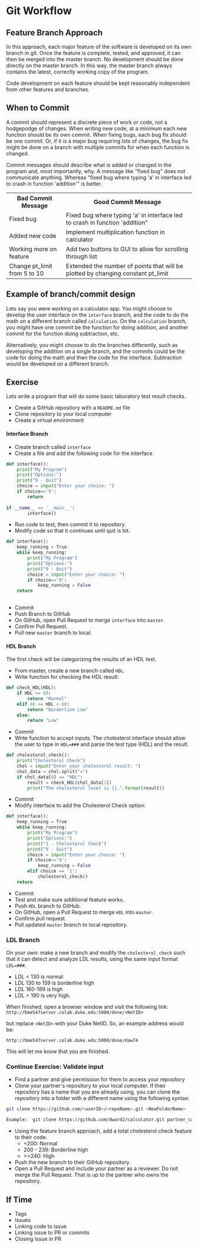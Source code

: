 # Git Workflow
## Feature Branch Approach
In this approach, each major feature of the software is developed on its own
branch in git.  Once the feature is complete, tested, and approved, it can
then be merged into the master branch.  No development should be done directly
on the master branch.  In this way, the master branch always contains the 
latest, correctly working copy of the program.

Code development on each feature should be kept reasonably independent from 
other features and branches.

## When to Commit
A commit should represent a discrete piece of work or code, not a hodgepodge
of changes.  When writing new code, at a minimum each new function should be
its own commit.  When fixing bugs, each bug fix should be one commit.  Or, if
it is a major bug requiring lots of changes, the bug fix might be done on a
branch with multiple commits for when each function is changed.

Commit messages should describe what is added or changed in the program and,
most importantly, why.  A message like "fixed bug" does not
communicate anything.  Whereas "fixed bug where typing 'a' in interface led
to crash in function 'addition'" is better.  

<table>
<tr>
<th>Bad Commit Message</th>
<th>Good Commit Message</th>
</tr>

<tr>
<td>Fixed bug</td>
<td>Fixed bug where typing 'a' in interface led to crash in function 'addition"</td>
</tr>

<tr>
<td>Added new code</td>
<td>Implement multiplication function in calculator</td>
</tr>

<tr>
<td> Working more on feature</td>
<td> Add two buttons to GUI to allow for scrolling through list</td>
</tr>

<tr>
<td>Change pt_limit from 5 to 10</td>
<td>Extended the number of points that will be plotted by changing constant pt_limit</td>
</tr>
<table>

## Example of branch/commit design
Lets say you were working on a calculator app.  You might choose to develop
the user interface on the `interface` branch, and the code to do the math on 
a different branch called `calculation`.  On the `calculation` branch, you 
might have one commit be the function for doing addition, and another commit
for the function doing subtraction, etc.

Alternatively, you might choose to do the branches differently, such as
developing the addition on a single branch, and the commits could be the code
for doing the math and then the code for the interface.  Subtraction would be
developed on a different branch.

## Exercise
Lets write a program that will do some basic laboratory test result checks.
* Create a GitHub repository with a `README.md` file
* Clone repository to your local computer
* Create a virtual environment

#### Interface Branch
* Create branch called `interface`
* Create a file and add the following code for the interface
```python
def interface():
    print("My Program")
    print("Options:")
    print("9 - Quit")
    choice = input("Enter your choice: ")
    if choice=='9':
        return
   
if __name__ == '__main__':
        interface()
```
* Run code to test, then commit it to repository.
* Modify code so that it continues until quit is hit.
```python
def interface():
    keep_running = True
    while keep_running:
        print("My Program")
        print("Options:")
        print("9 - Quit")
        choice = input("Enter your choice: ")
        if choice=='9':
            keep_running = False
    return
   
```
* Commit
* Push Branch to GitHub
* On GitHub, open Pull Request to merge `interface` into `master`.
* Confirm Pull Request.
* Pull new `master` branch to local.

#### HDL Branch
The first check will be categorizing the results of an HDL test.
* From master, create a new branch called `HDL`.
* Write function for checking the HDL result:
```python
def check_HDL(HDL):
    if HDL >= 60:
        return "Normal"
    elif 40 <= HDL < 60:
        return "Borderline Low"
    else:
        return "Low"        
```
* Commit
* Write function to accept inputs.  The cholesterol interface should allow
the user to type in `HDL=###` and parse the test type (HDL) and the result.
```python
def cholesterol_check():
    print("Cholesterol Check")
    chol = input("Enter your cholesterol result: ")
    chol_data = chol.split("=")
    if chol_data[0] == "HDL":
        result = check_HDL(chol_data[1])
        print("The cholesterol level is {}.".format(result))
```
* Commit
* Modify interface to add the Cholesterol Check option:
```python
def interface():
    keep_running = True
    while keep_running:
        print("My Program")
        print("Options:")
        print("1 - Cholesterol Check")
        print("9 - Quit")
        choice = input("Enter your choice: ")
        if choice=='9':
            keep_running = False
        elif choice == '1':
            cholesterol_check()
    return
```
* Commit
* Test and make sure additional feature works.
* Push `HDL` branch to GitHub.
* On GitHub, open a Pull Request to merge `HDL` into `master`.
* Confirm pull request.
* Pull updated `master` branch to local repository.

### LDL Branch
On your own:  make a new branch and modify the `cholesterol_check` such that
it can detect and analyze LDL results, using the same input format `LDL=###`.
* LDL < 130 is normal
* LDL 130 to 159 is borderline high
* LDL 160-189 is high
* LDL > 190 is very high.

When finished, open a browser window and visit the following link:
```http://bme547server.colab.duke.edu:5000/done/<NetID>```
 
 but replace `<NetID>`
with your Duke NetID.  So, an example address would be:
 
```http://bme547server.colab.duke.edu:5000/done/daw74```

This will let me know that you are finished.   

### Continue Exercise: Validate input
* Find a partner and give permission for them to access your repository
* Clone your partner's repository to your local computer.  If their repository
has a name that you are already using, you can clone the repository into a
folder with a different name using the following syntax:
```bash
git clone https://github.com/<userID>/<repoName>.git <NewFolderName>

Example:  git clone https://github.com/dward2/calculator.git partner_calculator
```
 
* Using the feature branch approach, add a total cholesterol check feature 
to their code.
  - <200: Normal
  - 200 - 239: Borderline high
  - \>=240: High
* Push the new branch to their GitHub repository.
* Open a Pull Request and include your partner as a reviewer.  Do not merge
the Pull Request.  That is up to the partner who owns the repository.

## If Time
* Tags
* Issues
* Linking code to issue
* Linking issue to PR or commits
* Closing issue in PR